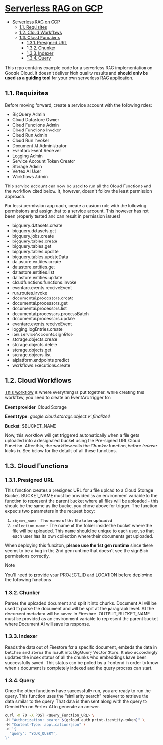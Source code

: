# [Serverless RAG on GCP](#1-serverless-rag)
- [Serverless RAG on GCP](#serverless-rag-on-gcp)
  - [1.1. Requisites](#11-requisites)
  - [1.2. Cloud Workflows](#12-cloud-workflows)
  - [1.3. Cloud Functions](#13-cloud-functions)
    - [1.3.1. Presigned URL](#131-presigned-url)
    - [1.3.2. Chunker](#132-chunker)
    - [1.3.3. Indexer](#133-indexer)
    - [1.3.4. Query](#134-query)

This repo contains example code for a serverless RAG implementation on Google Cloud. It doesn't deliver high quality results and **should only be used as a guiding tool** for your own serverless RAG application.

## 1.1. Requisites
Before moving forward, create a service account with the following roles:

- BigQuery Admin
- Cloud Datastore Owner
- Cloud Functions Admin
- Cloud Functions Invoker
- Cloud Run Admin
- Cloud Run Invoker
- Document AI Administrator
- Eventarc Event Receiver
- Logging Admin
- Service Account Token Creator
- Storage Admin
- Vertex AI User
- Workflows Admin

This service account can now be used to run all the Cloud Functions and the workflow cited below. It, however, doesn't follow the least permission approach. 

For least permission approach, create a custom role with the following permissions and assign that to a service account. This however has not been properly tested and can result in permission issues!

- bigquery.datasets.create
- bigquery.datasets.get
- bigquery.jobs.create
- bigquery.tables.create
- bigquery.tables.get
- bigquery.tables.update
- bigquery.tables.updateData
- datastore.entities.create
- datastore.entities.get
- datastore.entities.list
- datastore.entities.update
- cloudfunctions.functions.invoke
- eventarc.events.receiveEvent
- run.routes.invoke
- documentai.processors.create
- documentai.processors.get
- documentai.processors.list
- documentai.processors.processBatch
- documentai.processors.update
- eventarc.events.receiveEvent
- logging.logEntries.create
- iam.serviceAccounts.signBlob
- storage.objects.create
- storage.objects.delete
- storage.objects.get
- storage.objects.list
- aiplatform.endpoints.predict
- workflows.executions.create

## 1.2. Cloud Workflows

[This workflow](workflow/workflow.yaml) is where everything is put together. While creating this workflow, you need to create an EventArc trigger for: 

**Event provider**: Cloud Storage

**Event type**: *google.cloud.storage.object.v1.finalized*

**Bucket**: $BUCKET_NAME

Now, this workflow will get triggered automatically when a file gets uploaded into a designated bucket using the Pre-signed URL Cloud Function. After this, the workflow calls the *Chunker* function, before *Indexer* kicks in. See below for the details of all these functions.

## 1.3. Cloud Functions

### 1.3.1. Presigned URL
This function creates a presigned URL for a file upload to a Cloud Storage Bucket. BUCKET_NAME must be provided as an environment variable to the function to represent the parent bucket where all files will be uploaded - this should be the same as the bucket you chose above for trigger. The function expects two parameters in the request body:
1. `object_name` - The name of the file to be uploaded
2. `collection_name` - The name of the folder inside the bucket where the file will be uploaded. This name should be unique to each user, so that each user has its own collection where their documents get uploaded.

When deploying this funciton, **please use the 1st gen runtime** since there seems to be a bug in the 2nd gen runtime that doesn't see the signBlob permissions correctly.

> [!NOTE]
> You'll need to provide your PROJECT_ID and LOCATION before deploying the following functions

### 1.3.2. Chunker
Parses the uploaded document and split it into chunks. Document AI will be used to parse the document and will be split at the paragraph level. All the document metadata will be saved in Firestore. OUTPUT_BUCKET_NAME must be provided as an environment variable to represent the parent bucket where Document AI will save its response. 

### 1.3.3. Indexer
Reads the data out of Firestore for a specific document, embeds the data in batches and stores the result into BigQuery Vector Store. It also accordingly updates the index status of all the chunks who embeddings have been successfully saved. This status can be polled by a frontend in order to know when a document is completely indexed and the query process can start. 

### 1.3.4. Query
Once the other functions have successfully run, you are ready to run the query. This function uses the “similarity search” retriever to retrieve the data similar to the query. That data is then sent along with the query to Gemini Pro on Vertex AI to generate an answer. 

```bash
curl -m 70 -X POST <Query_Function_URL> \
-H "Authorization: bearer $(gcloud auth print-identity-token)" \
-H "Content-Type: application/json" \
-d '{
  "query": "YOUR_QUERY",
}'
```